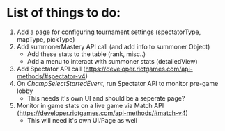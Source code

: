 # List of things to do:
1. Add a page for configuring tournament settings (spectatorType, mapType, pickType)
2. Add summonerMastery API call (and add info to summoner Object)
    * Add these stats to the table (rank, misc..)
    * Add a menu to interact with summoner stats (detailedView)
3. Add Spectator API call (https://developer.riotgames.com/api-methods/#spectator-v4)
4. On *ChampSelectStartedEvent*, run Spectator API to monitor pre-game lobby
    * This needs it's own UI and should be a seperate page?
5. Monitor in game stats on a live game via Match API (https://developer.riotgames.com/api-methods/#match-v4)
    * This will need it's own UI/Page as well
